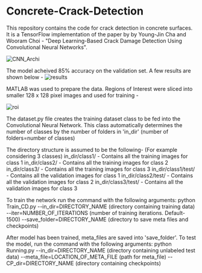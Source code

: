 # Concrete-Crack-Detection

This repository contains the code for crack detection in concrete surfaces. It is a TensorFlow implementation of the paper by by Young-Jin Cha and Wooram Choi - "Deep Learning-Based Crack Damage Detection Using Convolutional Neural Networks".

![CNN_Archi](https://user-images.githubusercontent.com/32497274/34506710-30363d94-effd-11e7-864a-bec0d7153721.PNG)

The model acheived 85% accuracy on the validation set. A few results are shown below -
![results](https://user-images.githubusercontent.com/32497274/34510394-8e4ec3e6-f021-11e7-8a70-394219f76ff2.PNG)

MATLAB was used to prepare the data. Regions of Interest were sliced into smaller 128 x 128 pixel images and used for training - 

![roi](https://user-images.githubusercontent.com/32497274/34510417-c3207466-f021-11e7-9bf7-c91c034a70be.PNG)


The dataset.py file creates the training dataset class to be fed into the Convolutional Neural Network. This class automatically determines the number of classes by the number of folders in 'in_dir' (number of folders=number of classes)

The directory structure is assumed to be the following- (For example considering 3 classes)
        in_dir/class1/              - Contains all the training images for class 1
        in_dir/class2/              - Contains all the training images for class 2
        in_dir/class3/              - Contains all the training images for class 3
        in_dir/class1/test/         - Contains all the validation images for class 1
        in_dir/class2/test/         - Contains all the validation images for class 2
        in_dir/class3/test/         - Contains all the validation images for class 3
  
To train the network run the command with the following arguments:
python Train_CD.py 	--in_dir=DIRECTORY_NAME	(directory containing training data)
					--iter=NUMBER_OF_ITERATIONS (number of training iterations. Default-1500)
					--save_folder=DIRECTORY_NAME (directory to save meta files and checkpoints)

After model has been trained, meta_files are saved into 'save_folder'. To test the model, run the command with the following arguments:
python Running.py 	--in_dir=DIRECTORY_NAME	(directory containing unlabeled test data)
					--meta_file=LOCATION_OF_META_FILE (path for meta_file)
					--CP_dir=DIRECTORY_NAME (directory containing checkpoints)
